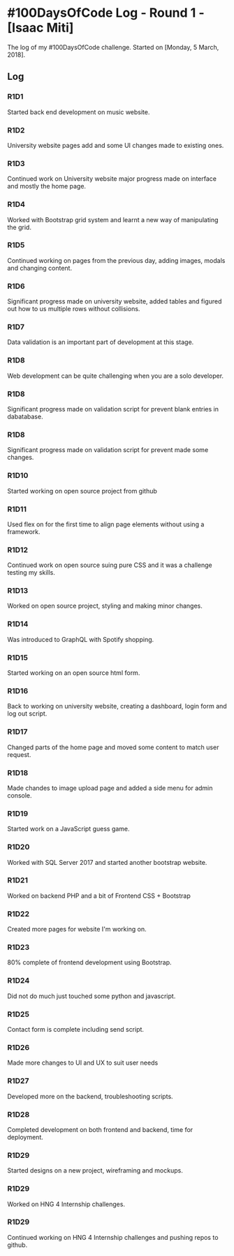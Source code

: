# #100DaysOfCode Log - Round 1 - [Isaac Miti]

The log of my #100DaysOfCode challenge. Started on [Monday, 5 March, 2018].

## Log

### R1D1
Started back end development on music website.

### R1D2
University website pages add and some UI changes made to existing ones.

### R1D3
Continued work on University website major progress made on interface and mostly the home page.

### R1D4
Worked with Bootstrap grid system and learnt a new way of manipulating the grid.

### R1D5
Continued working on pages from the previous day, adding images, modals and changing content.

### R1D6
Significant progress made on university website, added tables and figured out how to us multiple rows without collisions.

### R1D7
Data validation is an important part of development at this stage.

### R1D8
Web development can be quite challenging when you are a solo developer.

### R1D8
Significant progress made on validation script for prevent blank entries in dabatabase.

### R1D8
Significant progress made on validation script for prevent made some changes.

### R1D10
Started working on open source project from github

### R1D11
Used flex on for the first time to align page elements without using a framework.

### R1D12
Continued work on open source suing pure CSS and it was a challenge testing my skills.

### R1D13
Worked on open source project, styling and making minor changes.

### R1D14
Was introduced to GraphQL with Spotify shopping.

### R1D15
Started working on an open source html form.

### R1D16
Back to working on university website, creating a dashboard, login form and log out script.

### R1D17
Changed parts of the home page and moved some content to match user request.

### R1D18
Made chandes to image upload page and added a side menu for admin console.

### R1D19
Started work on a JavaScript guess game.

### R1D20
Worked with SQL Server 2017 and started another bootstrap website.

### R1D21
Worked on backend PHP and a bit of Frontend CSS + Bootstrap

### R1D22
Created more pages for website I'm working on.

### R1D23
80% complete of frontend development using Bootstrap.

### R1D24
Did not do much just touched some python and javascript.

### R1D25
Contact form is complete including send script.

### R1D26
Made more changes to UI and UX to suit user needs

### R1D27
Developed more on the backend, troubleshooting scripts.

### R1D28
Completed development on both frontend and backend, time for deployment.

### R1D29
Started designs on a new project, wireframing and mockups.

### R1D29
Worked on HNG 4 Internship challenges.

### R1D29
Continued working on HNG 4 Internship challenges and pushing repos to github.
